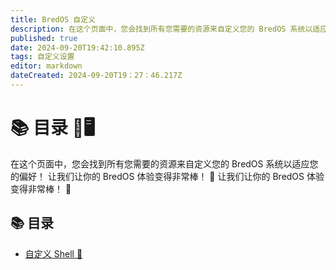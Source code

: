 ```yaml
---
title: BredOS 自定义
description: 在这个页面中，您会找到所有您需要的资源来自定义您的 BredOS 系统以适应您的偏好！ 让我们让你的 BredOS 体验变得非常棒！ 🚀 欢迎使用 BredOS 定制指南！ 🎉🖥️ 🚀
published: true
date: 2024-09-20T19:42:10.895Z
tags: 自定义设置
editor: markdown
dateCreated: 2024-09-20T19：27：46.217Z
---
```


# 📚 目录 🎉🖥️

在这个页面中，您会找到所有您需要的资源来自定义您的 BredOS 系统以适应您的偏好！ 让我们让你的 BredOS 体验变得非常棒！ 🚀 让我们让你的 BredOS 体验变得非常棒！ 🚀

## 📚 目录

- [自定义 Shell 🐚](https://wiki.bredos.org/en/customizations/shell-customization)

